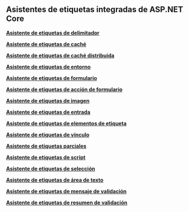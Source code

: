 ## <a name="built-in-aspnet-core-tag-helpers"></a>Asistentes de etiquetas integradas de ASP.NET Core

**[Asistente de etiquetas de delimitador](xref:mvc/views/tag-helpers/builtin-th/anchor-tag-helper)**

**[Asistente de etiquetas de caché](xref:mvc/views/tag-helpers/builtin-th/cache-tag-helper)**

**[Asistente de etiquetas de caché distribuida](xref:mvc/views/tag-helpers/builtin-th/distributed-cache-tag-helper)**

**[Asistente de etiquetas de entorno](xref:mvc/views/tag-helpers/builtin-th/environment-tag-helper)**

**[Asistente de etiquetas de formulario](xref:mvc/views/working-with-forms#the-form-tag-helper)**

**[Asistente de etiquetas de acción de formulario](xref:mvc/views/working-with-forms#the-form-action-tag-helper)**

**[Asistente de etiquetas de imagen](xref:mvc/views/tag-helpers/builtin-th/image-tag-helper)**

**[Asistente de etiquetas de entrada](xref:mvc/views/working-with-forms#the-input-tag-helper)**

**[Asistente de etiquetas de elementos de etiqueta](xref:mvc/views/working-with-forms#the-label-tag-helper)**

**[Asistente de etiquetas de vínculo](xref:mvc/views/tag-helpers/builtin-th/link-tag-helper)**

**[Asistente de etiquetas parciales](xref:mvc/views/tag-helpers/builtin-th/partial-tag-helper)**

**[Asistente de etiquetas de script](xref:mvc/views/tag-helpers/builtin-th/script-tag-helper)**

**[Asistente de etiquetas de selección](xref:mvc/views/working-with-forms#the-select-tag-helper)**

**[Asistente de etiquetas de área de texto](xref:mvc/views/working-with-forms#the-textarea-tag-helper)**

**[Asistente de etiquetas de mensaje de validación](xref:mvc/views/working-with-forms#the-validation-message-tag-helper)**

**[Asistente de etiquetas de resumen de validación](xref:mvc/views/working-with-forms#the-validation-summary-tag-helper)**
